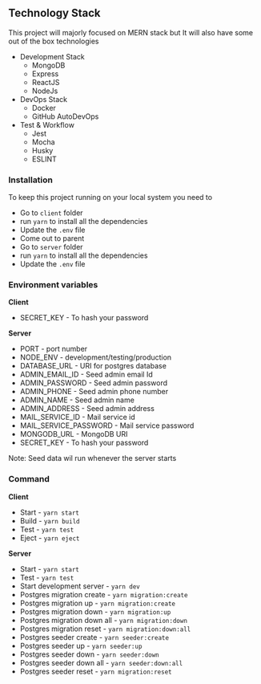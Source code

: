 
## Technology Stack
This project will majorly focused on MERN stack but It will also have some out of the box technologies
- Development Stack
  - MongoDB
  - Express
  - ReactJS
  - NodeJs
- DevOps Stack
  - Docker
  - GitHub AutoDevOps
- Test & Workflow
  - Jest
  - Mocha
  - Husky
  - ESLINT

### Installation
To keep this project running on your local system you need to
- Go to `client` folder
- run `yarn` to install all the dependencies
- Update the `.env` file
- Come out to parent
- Go to `server` folder
- run `yarn` to install all the dependencies
- Update the `.env` file

### Environment variables
**Client**
- SECRET_KEY - To hash your password

**Server**
- PORT - port number
- NODE_ENV - development/testing/production
- DATABASE_URL - URI for postgres database
- ADMIN_EMAIL_ID - Seed admin email Id
- ADMIN_PASSWORD - Seed admin password
- ADMIN_PHONE - Seed admin phone number
- ADMIN_NAME - Seed admin name
- ADMIN_ADDRESS - Seed admin address
- MAIL_SERVICE_ID - Mail service id
- MAIL_SERVICE_PASSWORD - Mail service password
- MONGODB_URL - MongoDB URI
- SECRET_KEY - To hash your password

Note: Seed data wil run whenever the server starts

### Command
**Client**
- Start - `yarn start`
- Build - `yarn build`
- Test - `yarn test`
- Eject - `yarn eject`

**Server**
- Start - `yarn start`
- Test - `yarn test`
- Start development server - `yarn dev`
- Postgres migration create - `yarn migration:create`
- Postgres migration up - `yarn migration:create`
- Postgres migration down - `yarn migration:up`
- Postgres migration down all - `yarn migration:down`
- Postgres migration reset - `yarn migration:down:all`
- Postgres seeder create - `yarn seeder:create`
- Postgres seeder up - `yarn seeder:up`
- Postgres seeder down - `yarn seeder:down`
- Postgres seeder down all - `yarn seeder:down:all`
- Postgres seeder reset - `yarn migration:reset`
  